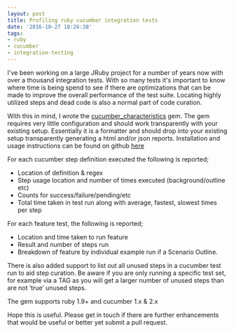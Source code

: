 ```yaml
---
layout: post
title: Profiling ruby cucumber integration tests
date: '2016-10-27 18:26:38'
tags:
- ruby
- cucumber
- integration-testing
---
```


I've been working on a large JRuby project for a number of years now with over a thousand integration tests.  With so many tests it's important to know where time is being spend to see if there are optimizations that can be made to improve the overall performance of the test suite.  Locating highly utilized steps and dead code is also a normal part of code curation.

With this in mind, I wrote the [cucumber_characteristics](https://github.com/singram/cucumber_characteristics) gem.  The gem requires very little configuration and should work transparently with your existing setup.  Essentially it is a formatter and should drop into your existing setup transparently generating a html and/or json reports. Installation and usage instructions can be found on github [here](https://github.com/singram/cucumber_characteristics)

For each cucumber step definition executed the following is reported;

* Location of definition & regex
* Step usage location and number of times executed (background/outline etc)
* Counts for success/failure/pending/etc
* Total time taken in test run along with average, fastest, slowest times per step

For each feature test, the following is reported;

* Location and time taken to run feature
* Result and number of steps run
* Breakdown of feature by individual example run if a Scenario Outline.

There is also added support to list out all unused steps in a cucumber test run to aid step curation.   Be aware if you are only running a specific test set, for example via a TAG as you will get a larger number of unused steps than are not ‘true’ unused steps.

The gem supports ruby 1.9+ and cucumber 1.x & 2.x

Hope this is useful.  Please get in touch if there are further enhancements that would be useful or better yet submit a pull request.